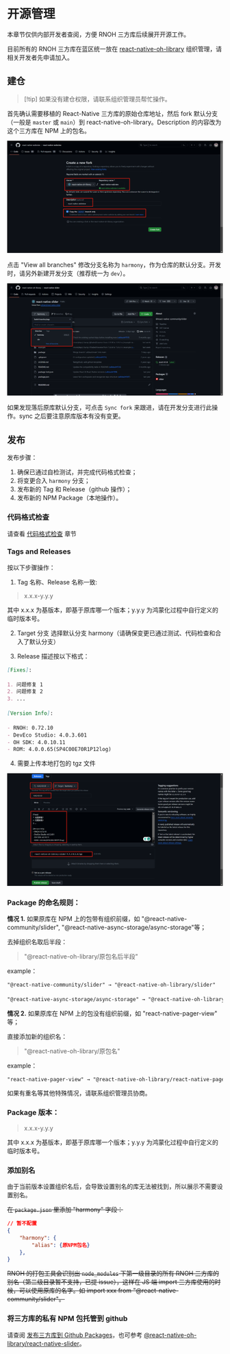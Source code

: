 # 开源管理

本章节仅供内部开发者查阅，方便 RNOH 三方库后续展开开源工作。

目前所有的 RNOH 三方库在蓝区统一放在 [react-native-oh-library](https://github.com/orgs/react-native-oh-library/repositories) 组织管理，请相关开发者先申请加入。

## 建仓

> [!tip] 如果没有建仓权限，请联系组织管理员帮忙操作。

首先确认需要移植的 React-Native 三方库的原始仓库地址，然后 fork 默认分支（一般是 `master` 或 `main`）到 react-native-oh-library。Description 的内容改为这个三方库在 NPM 上的包名。

![create repo](../img/create_repo.png)

点击 "View all branches" 修改分支名称为 `harmony`，作为仓库的默认分支。开发时，请另外新建开发分支（推荐统一为 `dev`）。

![branch](../img/branch.png)

如果发现落后原库默认分支，可点击 `Sync fork` 来跟进，请在开发分支进行此操作。sync 之后要注意原库版本有没有变更。

## 发布

发布步骤：

1. 确保已通过自检测试，并完成代码格式检查；
2. 将变更合入 `harmony` 分支；
3. 发布新的 Tag 和 Release（github 操作）；
4. 发布新的 NPM Package（本地操作）。

### 代码格式检查

请查看 [代码格式检查](zh-cn/codelint.md) 章节

### Tags and Releases

按以下步骤操作：

1. Tag 名称、Release 名称一致:

> x.x.x-y.y.y

其中 x.x.x 为基版本，即基于原库哪一个版本；y.y.y 为鸿蒙化过程中自行定义的临时版本号。

2. Target 分支 选择默认分支 harmony（请确保变更已通过测试、代码检查和合入了默认分支）

3. Release 描述按以下格式：

```md
[Fixes]:

1. 问题修复 1
2. 问题修复 2
3. ...

[Version Info]:

- RNOH: 0.72.10
- DevEco Studio: 4.0.3.601
- OH SDK: 4.0.10.11
- ROM: 4.0.0.65(SP4C00E70R1P12log)
```

4. 需要上传本地打包的 tgz 文件

![tag&release](../img/tag&release.png)

### Package 的命名规则：

**情况 1.** 如果原库在 NPM 上的包带有组织前缀，如 "@react-native-community/slider", "@react-native-async-storage/async-storage"等；

去掉组织名取后半段：

> "@react-native-oh-library/原包名后半段"

example：

```md
"@react-native-community/slider" → "@react-native-oh-library/slider"

"@react-native-async-storage/async-storage" → "@react-native-oh-library/async-storage"
```

**情况 2.** 如果原库在 NPM 上的包没有组织前缀，如 "react-native-pager-view" 等；

直接添加新的组织名：

> "@react-native-oh-library/原包名"

example：

```md
"react-native-pager-view" → "@react-native-oh-library/react-native-pager-view"
```

如果有重名等其他特殊情况，请联系组织管理员协商。

### Package 版本：

> x.x.x-y.y.y

其中 x.x.x 为基版本，即基于原库哪一个版本；y.y.y 为鸿蒙化过程中自行定义的临时版本号。

### 添加别名

由于当前版本设置组织名后，会导致设置别名的库无法被找到，所以展示不需要设置别名。

~~在 `package.json` 里添加 "harmony" 字段：~~

```json
// 暂不配置
{
    "harmony": {
        "alias": {原NPM包名}
    },
}
```

~~RNOH 的打包工具会识别出 `node_modules` 下第一级目录的所有 RNOH 三方库的别名（第二级目录暂不支持，已提 issue），这样在 JS 端 import 三方库使用的时候，可以使用原库的名字。如 import xxx from "@react-native-community/slider"。~~

### 将三方库的私有 NPM 包托管到 github

请查阅 [发布三方库到 Github Packages](zh-cn/github-package.md)，也可参考 [@react-native-oh-library/react-native-slider](https://github.com/react-native-oh-library/react-native-slider)。
